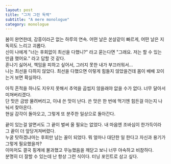 ```yaml
---
layout: post
title: "그저 그런 독백"
subtitle: "A mere monologue"
category: monologue
---
```


봄이 완연한데, 감흥이라곤 없는 하루의 연속. 어떤 날은 쏜살같이 빠르게, 어떤 날은 지독히도 느리고 괴롭다.<br>
신이 나에게 "너는 후회없이 최선을 다했니?" 라고 묻는다면 "그래요. 저는 할 수 있는 만큼 했어요." 라고 답할 것 같다.<br>
혼나기 싫어서, 책임을 피하고 싶어서, 그러지 못한 내가 부끄러워서...<br>
나는 최선을 다하지 않았다. 최선을 다했으면 이렇게 힘들지 않았을건데 몸이 배배 꼬이는거 보면 확실하다.<br>

아직 흔적을 하나도 지우지 못해서 추억을 곱씹지 않을래야 앖을 수가 없다. 너무 달아서 미쳐버리겠다.<br>
단 맛은 금방 물려버리고, 이내 쓴 맛이 난다. 쓴 맛은 한 번에 먹기엔 힘든걸 아는지 나눠서 찾아온다.<br>
현실 감각이 돌아오고, 그렇게 또 분주한 일상으로 돌아간다.<br>

끝이 있는걸 알면서도 그 끝이 벌써 올 필요는 없었다. 내 마음엔 조바심이 한가득이라 그 끝이 더 앞당겨져버렸다.<br>
누굴 탓하겠냐마는 후회만 남는 꼴이 되었다. 뭐 얼마나 대단한 일 한다고 자신과 용기가 그렇게 필요했을까?<br>
이마저도 결국 핑계에 불과했고 무능했음을 깨닫고 보니 너무 야속하고 비참하다.<br>
분명히 더 잘할 수 있는데 난 항상 그런 식이다. 터닝 포인트로 삼고 싶다.
